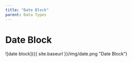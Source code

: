 ```yaml
---
title: "Date Block"
parent: Data Types
---
```

# Date Block
![date block]({{ site.baseurl }}/img/date.png "Date Block")